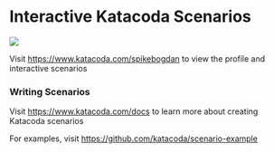 # Interactive Katacoda Scenarios

[![](http://shields.katacoda.com/katacoda/spikebogdan/count.svg)](https://www.katacoda.com/spikebogdan "Get your profile on Katacoda.com")

Visit https://www.katacoda.com/spikebogdan to view the profile and interactive scenarios

### Writing Scenarios
Visit https://www.katacoda.com/docs to learn more about creating Katacoda scenarios

For examples, visit https://github.com/katacoda/scenario-example
